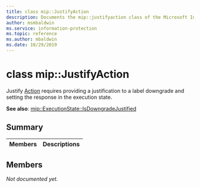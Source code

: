 ```yaml
---
title: class mip::JustifyAction 
description: Documents the mip::justifyaction class of the Microsoft Information Protection (MIP) SDK.
author: msmbaldwin
ms.service: information-protection
ms.topic: reference
ms.author: mbaldwin
ms.date: 10/29/2019
---
```


# class mip::JustifyAction 
Justify [Action](undefined) requires providing a justification to a label downgrade and setting the response in the execution state.
  
**See also**: [mip::ExecutionState::IsDowngradeJustified](#classmip_1_1ExecutionState_1aaae36159524c1b2a50496355fb4dc8d4)
  
## Summary
 Members                        | Descriptions                                
--------------------------------|---------------------------------------------
  
## Members
_Not documented yet._
